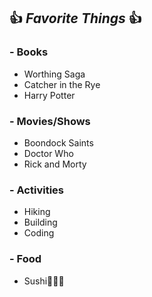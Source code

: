## :+1: _**Favorite Things**_ :+1:
### - **Books**
  * Worthing Saga
  * Catcher in the Rye
  * Harry Potter
### - **Movies/Shows**
  * Boondock Saints
  * Doctor Who
  * Rick and Morty
### - **Activities**
  * Hiking
  * Building
  * Coding
### - **Food**
  * Sushi🍣🍣🍣
